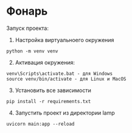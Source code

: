 # Фонарь

Запуск проекта:

1. Настройка виртуальноего окружения

```shell
python -m venv venv
```

2. Активация окружения:

```shell
venv\Scripts\activate.bat - для Windows
source venv/bin/activate - для Linux и MacOS
```

3. Установить все зависимости

```shell
pip install -r requirements.txt
```

4. Запустить проект из директории lamp

```shell
uvicorn main:app --reload
```